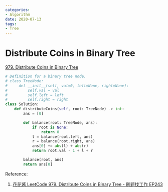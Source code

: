 ```yaml
---
categories:
- Algorithm
date: 2020-07-13
tags:
- Tree
---
```


# Distribute Coins in Binary Tree

[979. Distribute Coins in Binary Tree](https://leetcode.com/problems/distribute-coins-in-binary-tree/)

```python
# Definition for a binary tree node.
# class TreeNode:
#     def __init__(self, val=0, left=None, right=None):
#         self.val = val
#         self.left = left
#         self.right = right
class Solution:
    def distributeCoins(self, root: TreeNode) -> int:
        ans = [0]

        def balance(root: TreeNode, ans):
            if root is None:
                return 0
            l = balance(root.left, ans)
            r = balance(root.right, ans)
            ans[0] += abs(l) + abs(r)
            return root.val - 1 + l + r

        balance(root, ans)
        return ans[0]
```

Reference:

1. [花花酱 LeetCode 979. Distribute Coins in Binary Tree - 刷题找工作 EP243](https://youtu.be/zQqku1AXVF8)
